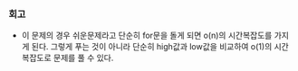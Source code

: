 ### 회고
- 이 문제의 경우 쉬운문제라고 단순히 for문을 돌게 되면 o(n)의 시간복잡도를 가지게 된다. 그렇게 푸는 것이 아니라 단순히 high값과 low값을 비교하여 o(1)의 시간복잡도로 문제를 풀 수 있다.
